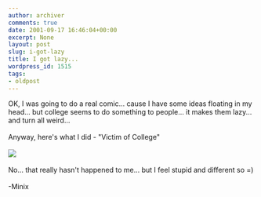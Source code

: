 ```yaml
---
author: archiver
comments: true
date: 2001-09-17 16:46:04+00:00
excerpt: None
layout: post
slug: i-got-lazy
title: I got lazy...
wordpress_id: 1515
tags:
- oldpost
---
```


OK, I was going to do a real comic... cause I have some ideas floating in my head... but college seems to do something to people... it makes them lazy... and turn all weird... <br /><br />Anyway, here's what I did - "Victim of College"<br /><br /><img src="http://www.oliverweb.com/newsimages/victimofcollege.png"><br /><br />No... that really hasn't happened to me... but I feel stupid and different so =)<br /><br />-Minix
